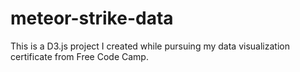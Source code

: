 # meteor-strike-data
This is a D3.js project I created while pursuing my data visualization certificate from Free Code Camp. 
